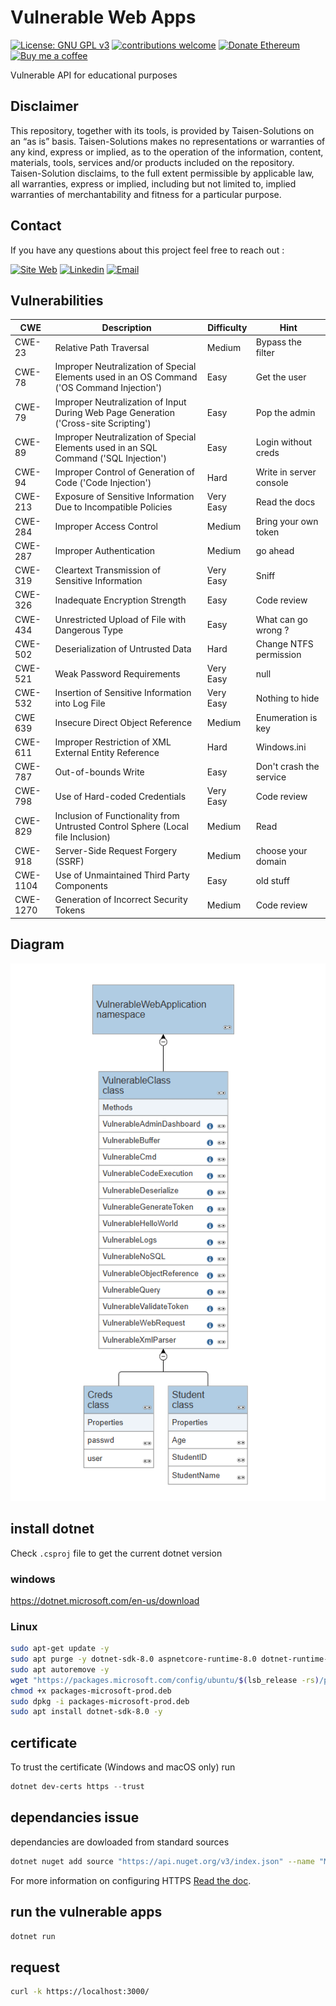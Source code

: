 # Vulnerable Web Apps

[![License: GNU GPL v3](https://img.shields.io/badge/License-GPLv3-blue.svg)](https://www.gnu.org/licenses/gpl-3.0)
[![contributions welcome](https://img.shields.io/badge/contributions-welcome-brightgreen.svg?style=flat)](https://github.com/Aif4thah/Dojo-101/pulls)
[![Donate Ethereum](https://img.shields.io/badge/ETH-donate-4E8EE9.svg?style=flat-square&logo=ethereum)](https://etherscan.io/address/0xcC424e30Ff6eEAb4E6B3A900c5446038F858b314)
[![Buy me a coffee](https://img.shields.io/badge/buy%20me%20a-coffee-yellow)](https://www.buymeacoffee.com/taisensolutions)

Vulnerable API for educational purposes

## Disclaimer

This repository, together with its tools, is provided by Taisen-Solutions on an “as is” basis. Taisen-Solutions makes no representations or warranties of any kind, express or implied, as to the operation of the information, content, materials, tools, services and/or products included on the repository. Taisen-Solution disclaims, to the full extent permissible by applicable law, all warranties, express or implied, including but not limited to, implied warranties of merchantability and fitness for a particular purpose.

## Contact

If you have any questions about this project feel free to reach out :

 [![Site Web](https://img.shields.io/badge/Website-3776AB?style=for-the-badge)](https://taisen.fr)
 [![Linkedin](https://img.shields.io/badge/LinkedIn-0077B5?style=for-the-badge&logo=linkedin&logoColor=white)](https://www.linkedin.com/in/mvacarella/)
 [![Email](https://img.shields.io/badge/Email-8B89CC?style=for-the-badge&logo=protonmail&logoColor=white)](mailto:michael.vacarella@protonmail.com)

## Vulnerabilities

| CWE | Description | Difficulty | Hint |
|----|---|----|---|
| CWE-23 | Relative Path Traversal | Medium | Bypass the filter |
| CWE-78 | Improper Neutralization of Special Elements used in an OS Command ('OS Command Injection') | Easy | Get the user |
| CWE-79 | Improper Neutralization of Input During Web Page Generation ('Cross-site Scripting') | Easy | Pop the admin |
| CWE-89 | Improper Neutralization of Special Elements used in an SQL Command ('SQL Injection') | Easy | Login without creds |
| CWE-94 | Improper Control of Generation of Code ('Code Injection') | Hard | Write in server console |
| CWE-213 | Exposure of Sensitive Information Due to Incompatible Policies | Very Easy | Read the docs |
| CWE-284 | Improper Access Control | Medium | Bring your own token |
| CWE-287 | Improper Authentication | Medium | go ahead |
| CWE-319 | Cleartext Transmission of Sensitive Information | Very Easy | Sniff |
| CWE-326 | Inadequate Encryption Strength | Easy | Code review |
| CWE-434 | Unrestricted Upload of File with Dangerous Type | Easy | What can go wrong ? |
| CWE-502 | Deserialization of Untrusted Data | Hard | Change NTFS permission |
| CWE-521 | Weak Password Requirements | Very Easy | null |
| CWE-532 | Insertion of Sensitive Information into Log File | Very Easy | Nothing to hide|
| CWE 639 | Insecure Direct Object Reference | Medium | Enumeration is key |
| CWE-611 | Improper Restriction of XML External Entity Reference | Hard | Windows.ini |
| CWE-787 | Out-of-bounds Write | Easy | Don't crash the service |
| CWE-798 | Use of Hard-coded Credentials | Very Easy | Code review |
| CWE-829 | Inclusion of Functionality from Untrusted Control Sphere (Local file Inclusion) | Medium | Read |
| CWE-918 | Server-Side Request Forgery (SSRF) | Medium | choose your domain |
| CWE-1104 | Use of Unmaintained Third Party Components | Easy | old stuff |
| CWE-1270 | Generation of Incorrect Security Tokens | Medium | Code review |

## Diagram

![Class](./ClassesDiagram.png)

## install dotnet

Check `.csproj` file to get the current dotnet version

### windows

https://dotnet.microsoft.com/en-us/download

### Linux

```sh
sudo apt-get update -y 
sudo apt purge -y dotnet-sdk-8.0 aspnetcore-runtime-8.0 dotnet-runtime-8.0
sudo apt autoremove -y
wget "https://packages.microsoft.com/config/ubuntu/$(lsb_release -rs)/packages-microsoft-prod.deb" -O packages-microsoft-prod.deb
chmod +x packages-microsoft-prod.deb
sudo dpkg -i packages-microsoft-prod.deb
sudo apt install dotnet-sdk-8.0 -y
```

## certificate

To trust the certificate (Windows and macOS only) run 

```PowerShell
dotnet dev-certs https --trust
```

## dependancies issue

dependancies are dowloaded from standard sources

```sh
dotnet nuget add source "https://api.nuget.org/v3/index.json" --name "Microsoft"
```

For more information on configuring HTTPS [Read the doc](https://go.microsoft.com/fwlink/?linkid=848054).

## run the vulnerable apps

```sh
dotnet run
```

## request

```sh
curl -k https://localhost:3000/
```
